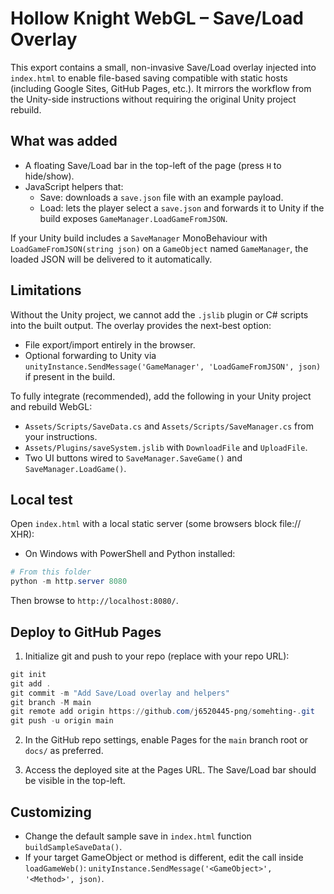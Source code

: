 # Hollow Knight WebGL – Save/Load Overlay

This export contains a small, non-invasive Save/Load overlay injected into `index.html` to enable file-based saving compatible with static hosts (including Google Sites, GitHub Pages, etc.). It mirrors the workflow from the Unity-side instructions without requiring the original Unity project rebuild.

## What was added
- A floating Save/Load bar in the top-left of the page (press `H` to hide/show).
- JavaScript helpers that:
  - Save: downloads a `save.json` file with an example payload.
  - Load: lets the player select a `save.json` and forwards it to Unity if the build exposes `GameManager.LoadGameFromJSON`.

If your Unity build includes a `SaveManager` MonoBehaviour with `LoadGameFromJSON(string json)` on a `GameObject` named `GameManager`, the loaded JSON will be delivered to it automatically.

## Limitations
Without the Unity project, we cannot add the `.jslib` plugin or C# scripts into the built output. The overlay provides the next-best option:
- File export/import entirely in the browser.
- Optional forwarding to Unity via `unityInstance.SendMessage('GameManager', 'LoadGameFromJSON', json)` if present in the build.

To fully integrate (recommended), add the following in your Unity project and rebuild WebGL:
- `Assets/Scripts/SaveData.cs` and `Assets/Scripts/SaveManager.cs` from your instructions.
- `Assets/Plugins/saveSystem.jslib` with `DownloadFile` and `UploadFile`.
- Two UI buttons wired to `SaveManager.SaveGame()` and `SaveManager.LoadGame()`.

## Local test
Open `index.html` with a local static server (some browsers block file:// XHR):

- On Windows with PowerShell and Python installed:

```powershell
# From this folder
python -m http.server 8080
```

Then browse to `http://localhost:8080/`.

## Deploy to GitHub Pages
1. Initialize git and push to your repo (replace with your repo URL):

```powershell
git init
git add .
git commit -m "Add Save/Load overlay and helpers"
git branch -M main
git remote add origin https://github.com/j6520445-png/somehting-.git
git push -u origin main
```

2. In the GitHub repo settings, enable Pages for the `main` branch root or `docs/` as preferred.

3. Access the deployed site at the Pages URL. The Save/Load bar should be visible in the top-left.

## Customizing
- Change the default sample save in `index.html` function `buildSampleSaveData()`.
- If your target GameObject or method is different, edit the call inside `loadGameWeb()`:
  `unityInstance.SendMessage('<GameObject>', '<Method>', json)`.
